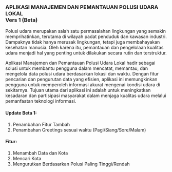 ### **APLIKASI MANAJEMEN DAN PEMANTAUAN POLUSI UDARA LOKAL** <br> Vers 1 (Beta)

Polusi udara merupakan salah satu permasalahan lingkungan yang semakin memprihatinkan, terutama di wilayah padat penduduk dan kawasan industri. Dampaknya tidak hanya merusak lingkungan, tetapi juga membahayakan kesehatan manusia. Oleh karena itu, pemantauan dan pengelolaan kualitas udara menjadi hal yang penting untuk dilakukan secara rutin dan terstruktur.

Aplikasi Manajemen dan Pemantauan Polusi Udara Lokal hadir sebagai solusi untuk membantu pengguna dalam mencatat, memantau, dan mengelola data polusi udara berdasarkan lokasi dan waktu. Dengan fitur pencarian dan pengurutan data yang efisien, aplikasi ini memungkinkan pengguna untuk memperoleh informasi akurat mengenai kondisi udara di sekitarnya. Tujuan utama dari aplikasi ini adalah untuk meningkatkan kesadaran dan partisipasi masyarakat dalam menjaga kualitas udara melalui pemanfaatan teknologi informasi.

#### Update Beta 1:
1. Penambahan Fitur Tambah
2. Penambahan Greetings sesuai waktu (Pagi/Siang/Sore/Malam)

#### Fitur:

1. Menambah Data dan Kota
2. Mencari Kota
3. Mengurutkan Berdasarkan Polusi Paling Tinggi/Rendah
